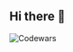 ## Hi there 👋
![Codewars](https://github.r2v.ch/codewars?user=USERNAME&name=true&top_languages=true&stroke=%23b362ff&theme=green)


<!--
**santimm44/santimm44** is a ✨ _special_ ✨ repository because its `README.md` (this file) appears on your GitHub profile.

Here are some ideas to get you started:

- 🔭 I’m currently working on ...
- 🌱 I’m currently learning ...
- 👯 I’m looking to collaborate on ...
- 🤔 I’m looking for help with ...
- 💬 Ask me about ...
- 📫 How to reach me: ...
- 😄 Pronouns: ...
- ⚡ Fun fact: ...
-->
